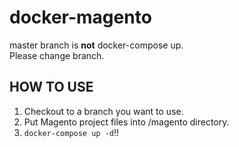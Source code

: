 # docker-magento

master branch is **not** docker-compose up.  
Please change branch.

## HOW TO USE

1. Checkout to a branch you want to use.
1. Put Magento project files into /magento directory.
1. `docker-compose up -d`!!
